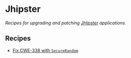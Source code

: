 # Jhipster

_Recipes for upgrading and patching_ [_JHipster_](https://www.jhipster.tech/) _applications._

## Recipes

* [Fix CWE-338 with `SecureRandom`](fixcwe338.md)


